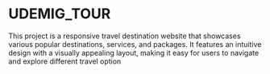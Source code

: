 # UDEMIG_TOUR
This project is a responsive travel destination website that showcases various popular destinations, services, and packages. It features an intuitive design with a visually appealing layout, making it easy for users to navigate and explore different travel option
